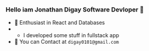 ### Hello iam Jonathan Digay Software Devloper  👋

- 🔭 Enthusiast in React and Databases
- - I developed some stuff in fullstack app
- 🌱 You can Contact at `digay0101@gmail.com`

